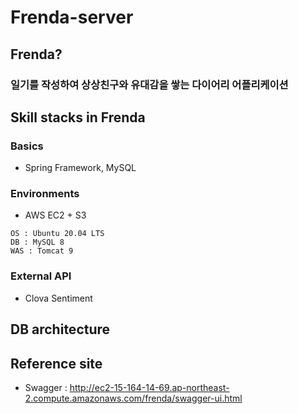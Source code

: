 # Frenda-server

## Frenda?
### 일기를 작성하여 상상친구와 유대감을 쌓는 다이어리 어플리케이션

## Skill stacks in Frenda
### Basics
- Spring Framework, MySQL

### Environments
- AWS EC2 + S3
```
OS : Ubuntu 20.04 LTS
DB : MySQL 8
WAS : Tomcat 9
```
### External API
- Clova Sentiment

## DB architecture


## Reference site
- Swagger : http://ec2-15-164-14-69.ap-northeast-2.compute.amazonaws.com/frenda/swagger-ui.html
